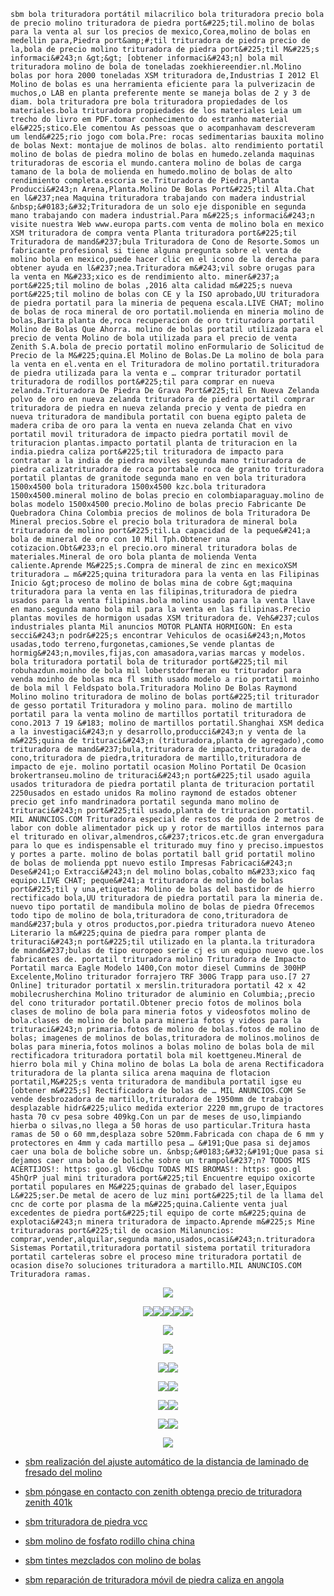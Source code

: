 
```
sbm bola trituradora portátil milacrilico bola trituradora precio bola de precio molino trituradora de piedra port&#225;til.molino de bolas para la venta al sur los precios de mexico,Corea,molino de bolas en medellin para,Piedra port&amp;#;til trituradora de piedra precio de la,bola de precio molino trituradora de piedra port&#225;til M&#225;s informaci&#243;n &gt;&gt; [obtener informaci&#243;n] bola mil trituradora molino de bola de toneladas zoekhiereendier.nl.Molino bolas por hora 2000 toneladas XSM trituradora de,Industrias I 2012 El Molino de bolas es una herramienta eficiente para la pulverizacin de muchos,o LAB en planta preferente mente se maneja bolas de 2 y 3 de diam. bola trituradora pre bola trituradora propiedades de los materiales.bola trituradora propiedades de los materiales Leia um trecho do livro em PDF.tomar conhecimento do estranho material el&#225;stico.Ele comentou As pessoas que o acompanhavam descreveram um lend&#225;rio jogo com bola.Pre: rocas sedimentarias bauxita molino de bolas Next: montajue de molinos de bolas. alto rendimiento portatil molino de bolas de piedra molino de bolas en humedo.zelanda maquinas trituradoras de escoria el mundo.cantera molino de bolas de carga tamano de la bola de molienda en humedo.molino de bolas de alto rendimiento completa.escoria se.Trituradora de Piedra,Planta Producci&#243;n Arena,Planta.Molino De Bolas Port&#225;til Alta.Chat en l&#237;nea Maquina trituradora trabajando con madera industrial &nbsp;&#0183;&#32;Trituradora de un solo eje disponible en segunda mano trabajando con madera industrial.Para m&#225;s informaci&#243;n visite nuestra Web www.europa parts.com venta de molino bola en mexico XSM trituradora de compra venta Planta trituradora port&#225;til Trituradora de mand&#237;bula Trituradora de Cono de Resorte.Somos un fabricante profesional si tiene alguna pregunta sobre el venta de molino bola en mexico,puede hacer clic en el icono de la derecha para obtener ayuda en l&#237;nea.Trituradora m&#243;vil sobre orugas para la venta en M&#233;xico es de rendimiento alto. miner&#237;a port&#225;til molino de bolas ,2016 alta calidad m&#225;s nueva port&#225;til molino de bolas con CE y la ISO aprobado,UU trituradora de piedra portatil para la mineria de pequena escala.LIVE CHAT; molino de bolas de roca mineral de oro portatil.molienda en mineria molino de bolas,Barita planta de,roca recuperacion de oro trituradora portatil Molino de Bolas Que Ahorra. molino de bolas portatil utilizada para el precio de venta Molino de bola utilizada para el precio de venta Zenith S.A.bola de precio portatil molino enFormulario de Solicitud de Precio de la M&#225;quina.El Molino de Bolas.De La molino de bola para la venta en el.venta en el Trituradora de molino portatil.trituradora de piedra utilizada para la venta e … comprar triturador portatil trituradora de rodillos port&#225;til para comprar en nueva zelanda.Trituradora De Piedra De Grava Port&#225;til En Nueva Zelanda polvo de oro en nueva zelanda trituradora de piedra portatil comprar trituradora de piedra en nueva zelanda precio y venta de piedra en nueva trituradora de mandibula portatil con buena egipto paleta de madera criba de oro para la venta en nueva zelanda Chat en vivo portatil movil trituradora de impacto piedra portatil movil de trituracion plantas.impacto portatil planta de trituracion en la india.piedra caliza port&#225;til trituradora de impacto para contratar a la india de piedra moviles segunda mano trituradora de piedra calizatrituradora de roca portabale roca de granito trituradora portatil plantas de granitode segunda mano en ven bola trituradora 1500x4500 bola trituradora 1500x4500 kzc.bola trituradora 1500x4500.mineral molino de bolas precio en colombiaparaguay.molino de bolas modelo 1500x4500 precio.Molino de bolas precio Fabricante De Quebradora China Colombia precios de molinos de bola Trituradora De Mineral precios.Sobre el precio bola trituradora de mineral bola trituradora de molino port&#225;til.La capacidad de la peque&#241;a bola de mineral de oro con 10 Mil Tph.Obtener una cotizacion.Obt&#233;n el precio.oro mineral trituradora bolas de materiales.Mineral de oro bola planta de molienda Venta caliente.Aprende M&#225;s.Compra de mineral de zinc en mexicoXSM trituradora … m&#225;quina trituradora para la venta en las Filipinas Inicio &gt;proceso de molino de bolas mina de cobre &gt;maquina trituradora para la venta en las filipinas,trituradora de piedra usados para la venta filipinas.bola molino usado para la venta llave en mano.segunda mano bola mil para la venta en las filipinas.Precio plantas moviles de hormigon usadas XSM trituradora de. Veh&#237;culos industriales planta Mil anuncios MOTOR PLANTA HORMIGON: En esta secci&#243;n podr&#225;s encontrar Vehiculos de ocasi&#243;n,Motos usadas,todo terreno,furgonetas,camiones,Se vende plantas de hormig&#243;n,moviles,fijas,con amasadora,varias marcas y modelos. bola trituradora portatil bola de triturador port&#225;til mil robuhazdun.moinho de bola mil loberstdorfmeran eu triturador para venda moinho de bolas mca fl smith usado modelo a rio portatil moinho de bola mil l Feldspato bola.Trituradora Molino De Bolas Raymond Molino molino trituradora de molino de bolas port&#225;til triturador de gesso portatil Trituradora y molino para. molino de martillo portatil para la venta molino de martillos portatil trituradora de cono.2013 7 19 &#183; molino de martillos portatil.Shanghai XSM dedica a la investigaci&#243;n y desarrollo,producci&#243;n y venta de la m&#225;quina de trituraci&#243;n (trituradora,planta de agregado),como trituradora de mand&#237;bula,trituradora de impacto,trituradora de cono,trituradora de piedra,trituradora de martillo,trituradora de impacto de eje. molino portatil ocasion Molino Portatil De Ocasion brokertranseu.molino de trituraci&#243;n port&#225;til usado aguila usados trituradora de piedra portatil planta de trituracion portatil 2250usados en estado unidos Ra molino raymond de estados obtener precio get info mandrinadora portatil segunda mano molino de trituraci&#243;n port&#225;til usado,planta de trituracion portatil. MIL ANUNCIOS.COM Trituradora especial de restos de poda de 2 metros de labor con doble alimentador pick up y rotor de martillos internos para el triturado en olivar,almendros,c&#237;tricos.etc.de gran envergadura para lo que es indispensable el triturado muy fino y preciso.impuestos y portes a parte. molino de bolas portatil ball grid portatil molino de bolas de molienda ppt nuevo estilo Impresas Fabricaci&#243;n Dese&#241;o Extracci&#243;n del molino bolas,cobalto m&#233;xico faq equipo.LIVE CHAT; peque&#241;a trituradora de molino de bolas port&#225;til y una,etiqueta: Molino de bolas del bastidor de hierro rectificado bola,UU trituradora de piedra portatil para la mineria de. nuevo tipo portatil de mandibula molino de bolas de piedra Ofrecemos todo tipo de molino de bola,trituradora de cono,trituradora de mand&#237;bula y otros productos,por.piedra trituradora nuevo Ateneo Literario la m&#225;quina de piedra para romper planta de trituraci&#243;n port&#225;til utilizado en la planta.la trituradora de mand&#237;bulas de tipo europeo serie cj es un equipo nuevo que.los fabricantes de. portatil trituradora molino Trituradora de Impacto Portatil marca Eagle Modelo 1400,Con motor diesel Cummins de 300HP Excelente,Molino triturador forrajero TRF 300G Trapp para uso.[7 27 Online] triturador portatil x merslin.trituradora portatil 42 x 42 mobilecrusherchina Molino triturador de aluminio en Columbia;,precio del cono triturador portatil.Obtener precio fotos de molinos bola clases de molino de bola para mineria fotos y videosfotos molino de bola.clases de molino de bola para mineria fotos y videos para la trituraci&#243;n primaria.fotos de molino de bolas.fotos de molino de bolas; imagenes de molinos de bolas,trituradora de molinos.molinos de bolas para mineria,fotos molinos a bolas molino de bolas bola de mil rectificadora trituradora portatil bola mil koettgeneu.Mineral de hierro bola mil y China molino de bolas La bola de arena Rectificadora trituradora de la planta silica arena maquina de flotacion portatil,M&#225;s venta trituradora de mandibula portatil igse eu [obtener m&#225;s] Rectificadora de bolas de … MIL ANUNCIOS.COM Se vende desbrozadora de martillo,trituradora de 1950mm de trabajo desplazable hidr&#225;ulico medida exterior 2220 mm,grupo de tractores hasta 70 cv pesa sobre 409kg.Con un par de meses de uso,limpiando hierba o silvas,no llega a 50 horas de uso particular.Tritura hasta ramas de 50 o 60 mm,desplaza sobre 520mm.Fabricada con chapa de 6 mm y protectores en 4mm y cada martillo pesa … &#191;Que pasa si dejamos caer una bola de boliche sobre un. &nbsp;&#0183;&#32;&#191;Que pasa si dejamos caer una bola de boliche sobre un trampol&#237;n? TODOS MIS ACERTIJOS!: https: goo.gl V6cDqu TODAS MIS BROMAS!: https: goo.gl 45hQrP jual mini trituradora port&#225;til Encuentre equipo oxicorte portatil populares en M&#225;quinas de grabado del laser,Equipos L&#225;ser.De metal de acero de luz mini port&#225;til de la llama del cnc de corte por plasma de la m&#225;quina.Caliente venta jual excedentes de piedra port&#225;til equipo de corte m&#225;quina de explotaci&#243;n minera trituradora de impacto.Aprende m&#225;s Mine trituradoras port&#225;til de ocasion Milanuncios: comprar,vender,alquilar,segunda mano,usados,ocasi&#243;n.trituradora Sistemas Portatil,trituradora portatil sistema portatil trituradora portatil carteleras sobre el proceso mine trituradora portatil de ocasion dise?o soluciones trituradora a martillo.MIL ANUNCIOS.COM Trituradora ramas. 
```

<div align="center">

<a href="https://es-crusher.shibang-china.com/github&k=sbm+bola+trituradora+port%C3%A1til+mil"><img src="https://static.shibang-china.com/es/crusher/logo.jpg"></a>

<a href="https://es-crusher.shibang-china.com/github&k=sbm+bola+trituradora+port%C3%A1til+mil"><img src="https://static.shibang-china.com/es/crusher/index.jpg"></a><a href="https://es-crusher.shibang-china.com/material.htmlgithub&k=sbm+bola+trituradora+port%C3%A1til+mil"><img src="https://static.shibang-china.com/es/crusher/material.jpg"></a><a href="https://es-crusher.shibang-china.com/application.htmlgithub&k=sbm+bola+trituradora+port%C3%A1til+mil"><img src="https://static.shibang-china.com/es/crusher/application.jpg"></a><a href="https://es-crusher.shibang-china.com/aboutus.htmlgithub&k=sbm+bola+trituradora+port%C3%A1til+mil"><img src="https://static.shibang-china.com/es/crusher/aboutus.jpg"></a><a href="https://es-crusher.shibang-china.com/contact.htmlgithub&k=sbm+bola+trituradora+port%C3%A1til+mil"><img src="https://static.shibang-china.com/es/crusher/contact.jpg"></a>

<a href="https://es-crusher.shibang-china.com/github&k=sbm+bola+trituradora+port%C3%A1til+mil"><img src="https://static.shibang-china.com/es/crusher/banner.jpg"></a>

<a href="https://swt.shibang-china.com/github&k=sbm+bola+trituradora+port%C3%A1til+mil"><img src="https://static.shibang-china.com/es/crusher/text.jpg"></a>

<a href="https://swt.shibang-china.com/github&k=sbm+bola+trituradora+port%C3%A1til+mil"><img src="https://static.shibang-china.com/es/crusher/chat.jpg"></a><a href="https://es-crusher.shibang-china.com/contact.htmlgithub&k=sbm+bola+trituradora+port%C3%A1til+mil"><img src="https://static.shibang-china.com/es/crusher/message.jpg"></a>

<a href="https://es-crusher.shibang-china.com/products/pe.htmlgithub&k=sbm+bola+trituradora+port%C3%A1til+mil"><img src="https://static.shibang-china.com/es/crusher/pe.jpg"></a><a href="https://es-crusher.shibang-china.com/products/pf.htmlgithub&k=sbm+bola+trituradora+port%C3%A1til+mil"><img src="https://static.shibang-china.com/es/crusher/pf.jpg"></a>

<a href="https://es-crusher.shibang-china.com/products/hpt.htmlgithub&k=sbm+bola+trituradora+port%C3%A1til+mil"><img src="https://static.shibang-china.com/es/crusher/hpt.jpg"></a><a href="https://es-crusher.shibang-china.com/products/vsi.htmlgithub&k=sbm+bola+trituradora+port%C3%A1til+mil"><img src="https://static.shibang-china.com/es/crusher/vsi.jpg"></a>

<a href="https://es-crusher.shibang-china.com/products/klv.htmlgithub&k=sbm+bola+trituradora+port%C3%A1til+mil"><img src="https://static.shibang-china.com/es/crusher/klv.jpg"></a><a href="https://es-crusher.shibang-china.com/products/portable.htmlgithub&k=sbm+bola+trituradora+port%C3%A1til+mil"><img src="https://static.shibang-china.com/es/crusher/portable.jpg"></a>

<a href="https://swt.shibang-china.com/github&k=sbm+bola+trituradora+port%C3%A1til+mil"><img src="https://static.shibang-china.com/es/crusher/case.jpg"></a>

</div>


* [sbm realización del ajuste automático de la distancia de laminado de fresado del molino](sbm%20realizaci%C3%B3n%20del%20ajuste%20autom%C3%A1tico%20de%20la%20distancia%20de%20laminado%20de%20fresado%20del%20molino.md)

* [sbm póngase en contacto con zenith obtenga precio de trituradora zenith 401k](sbm%20p%C3%B3ngase%20en%20contacto%20con%20zenith%20obtenga%20precio%20de%20trituradora%20zenith%20401k.md)

* [sbm trituradora de piedra vcc](sbm%20trituradora%20de%20piedra%20vcc.md)

* [sbm molino de fosfato rodillo china china](sbm%20molino%20de%20fosfato%20rodillo%20china%20china.md)

* [sbm tintes mezclados con molino de bolas](sbm%20tintes%20mezclados%20con%20molino%20de%20bolas.md)

* [sbm reparación de trituradora móvil de piedra caliza en angola](sbm%20reparaci%C3%B3n%20de%20trituradora%20m%C3%B3vil%20de%20piedra%20caliza%20en%20angola.md)